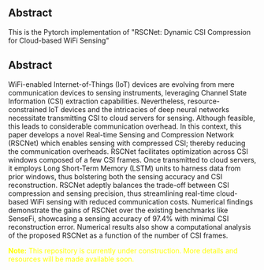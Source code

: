 ## Abstract
This is the Pytorch implementation of "RSCNet: Dynamic CSI Compression for Cloud-based WiFi Sensing"

## Abstract
WiFi-enabled Internet-of-Things (IoT) devices are evolving from mere communication devices to sensing instruments, leveraging Channel State Information (CSI) extraction capabilities. Nevertheless, resource-constrained IoT devices and the intricacies of deep neural networks necessitate transmitting CSI  to cloud servers for sensing. Although feasible, this leads to considerable communication overhead. In this context, this paper develops a novel  Real-time Sensing and Compression Network (RSCNet) which enables sensing with compressed CSI; thereby reducing the communication overheads. RSCNet facilitates optimization across CSI windows composed of a few CSI frames. Once transmitted to cloud servers, it employs Long Short-Term Memory (LSTM) units to harness data from prior windows, thus bolstering both the sensing accuracy and CSI reconstruction. RSCNet adeptly balances the trade-off between CSI compression and sensing precision, thus streamlining real-time cloud-based WiFi sensing with reduced communication costs. Numerical findings demonstrate the gains of RSCNet over the existing benchmarks like SenseFi, showcasing a sensing accuracy of 97.4% with minimal CSI reconstruction error. Numerical results also show a computational analysis of the proposed RSCNet as a function of the number of CSI frames.

<span style="color: yellow;">**Note:** This repository is currently under construction. More details and resources will be made available soon.</span>

